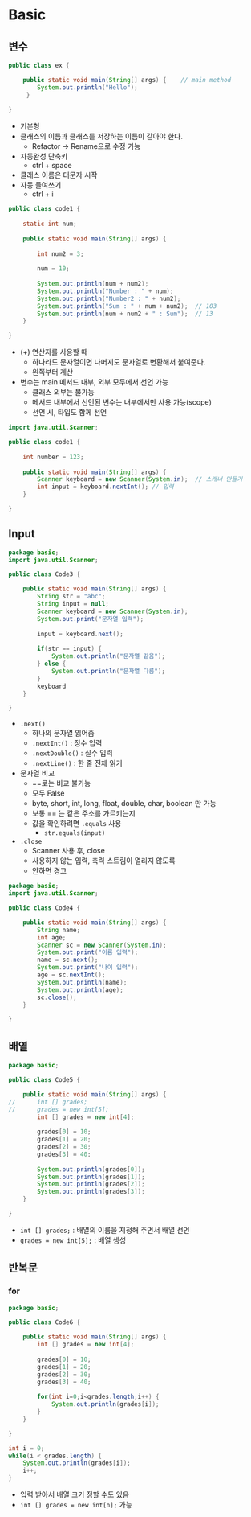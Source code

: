 # Basic

## 변수

```java
public class ex {

	public static void main(String[] args) {	// main method
		System.out.println("Hello");	
	 }
    
}
```

* 기본형
* 클래스의 이름과 클래스를 저장하는 이름이 같아야 한다.
  * Refactor -> Rename으로 수정 가능
* 자동완성 단축키
  * ctrl + space
* 클래스 이름은 대문자 시작
* 자동 들여쓰기
  * ctrl + i

```java
public class code1 {
	
	static int num;
	
	public static void main(String[] args) {
		
		int num2 = 3;
		
		num = 10;
        
		System.out.println(num + num2);
		System.out.println("Number : " + num);
		System.out.println("Number2 : " + num2);
		System.out.println("Sum : " + num + num2);	// 103
        System.out.println(num + num2 + " : Sum");	// 13
	}

}
```

* (+) 연산자를 사용할 때
  * 하나라도 문자열이면 나머지도 문자열로 변환해서 붙여준다.
  * 왼쪽부터 계산
* 변수는 main 메서드 내부, 외부 모두에서 선언 가능
  * 클래스 외부는 불가능
  * 메서드 내부에서 선언된 변수는 내부에서만 사용 가능(scope)
  * 선언 시, 타입도 함께 선언

```java
import java.util.Scanner;

public class code1 {
	
	int number = 123;
	
	public static void main(String[] args) {
		Scanner keyboard = new Scanner(System.in);	// 스캐너 만들기
        int input = keyboard.nextInt();	// 입력
	}

}
```



## Input

```java
package basic;
import java.util.Scanner;

public class Code3 {

	public static void main(String[] args) {
		String str = "abc";
		String input = null;
		Scanner keyboard = new Scanner(System.in);
		System.out.print("문자열 입력");
		
		input = keyboard.next();
		
		if(str == input) {
			System.out.println("문자열 같음");
		} else {
			System.out.println("문자열 다름");
		}
		keyboard
	}

}
```

* `.next()`
  * 하나의 문자열 읽어줌
  * `.nextInt()` : 정수 입력
  * `.nextDouble()` : 실수 입력
  * `.nextLine()` : 한 줄 전체 읽기
* 문자열 비교
  * ==로는 비교 불가능
  * 모두 False
  * byte, short, int, long, float, double, char, boolean 만 가능
  * 보통 == 는 같은 주소를 가르키는지
  * 값을 확인하려면 `.equals` 사용
    * `str.equals(input)`
* `.close`
  * Scanner 사용 후, close
  * 사용하지 않는 입력, 축력 스트림이 열리지 않도록
  * 안하면 경고

```java
package basic;
import java.util.Scanner;

public class Code4 {

	public static void main(String[] args) {
		String name;
		int age;
		Scanner sc = new Scanner(System.in);
		System.out.print("이름 입력");
		name = sc.next();
		System.out.print("나이 입력");
		age = sc.nextInt();
		System.out.println(name);
		System.out.println(age);
		sc.close();
	}

}
```



## 배열

```java
package basic;

public class Code5 {

	public static void main(String[] args) {
//		int [] grades;
//		grades = new int[5];
		int [] grades = new int[4];
		
		grades[0] = 10;
		grades[1] = 20;
		grades[2] = 30;
		grades[3] = 40;
		
		System.out.println(grades[0]);
		System.out.println(grades[1]);
		System.out.println(grades[2]);
		System.out.println(grades[3]);
	}

}
```

* `int [] grades;` : 배열의 이름을 지정해 주면서 배열 선언
* `grades = new int[5];` : 배열 생성



## 반복문

### for

```java
package basic;

public class Code6 {

	public static void main(String[] args) {
		int [] grades = new int[4];
		
		grades[0] = 10;
		grades[1] = 20;
		grades[2] = 30;
		grades[3] = 40;
		
		for(int i=0;i<grades.length;i++) {
			System.out.println(grades[i]);
		}
	}

}
```

```java
int i = 0;
while(i < grades.length) {
    System.out.println(grades[i]);
    i++;
}
```

* 입력 받아서 배열 크기 정할 수도 있음
* `int [] grades = new int[n];` 가능